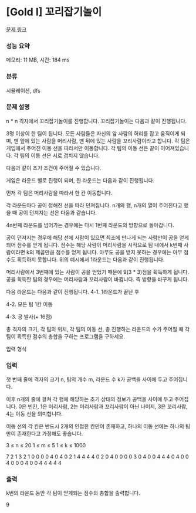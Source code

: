 # [Gold I] 꼬리잡기놀이

[문제 링크](https://www.codetree.ai/training-field/frequent-problems/problems/tail-catch-play/description?page=1&pageSize=20)

### 성능 요약

메모리: 11 MB, 시간: 184 ms

### 분류

시뮬레이션, dfs

### 문제 설명

n \* n 격자에서 꼬리잡기놀이를 진행합니다. 꼬리잡기놀이는 다음과 같이 진행됩니다.

3명 이상이 한 팀이 됩니다. 모든 사람들은 자신의 앞 사람의 허리를 잡고 움직이게 되며, 맨 앞에 있는 사람을 머리사람, 맨 뒤에 있는 사람을 꼬리사람이라고 합니다. 각 팀은 게임에서 주어진 이동 선을 따라서만 이동합니다. 각 팀의 이동 선은 끝이 이어져있습니다. 각 팀의 이동 선은 서로 겹치지 않습니다.

다음과 같이 초기 조건이 주어질 수 있습니다.

게임은 라운드 별로 진행이 되며, 한 라운드는 다음과 같이 진행됩니다.

먼저 각 팀은 머리사람을 따라서 한 칸 이동합니다.

각 라운드마다 공이 정해진 선을 따라 던져집니다. n개의 행, n개의 열이 주어진다고 했을 때 공이 던져지는 선은 다음과 같습니다.

4n번째 라운드를 넘어가는 경우에는 다시 1번째 라운드의 방향으로 돌아갑니다.

공이 던져지는 경우에 해당 선에 사람이 있으면 최초에 만나게 되는 사람만이 공을 얻게 되어 점수를 얻게 됩니다. 점수는 해당 사람이 머리사람을 시작으로 팀 내에서 k번째 사람이라면 k의 제곱만큼 점수를 얻게 됩니다. 아무도 공을 받지 못하는 경우에는 아무 점수도 획득하지 못합니다. 위의 예시에서 1라운드는 다음과 같이 진행됩니다.

머리사람에서 3번째에 있는 사람이 공을 얻었기 때문에 9(3 \* 3)점을 획득하게 됩니다. 공을 획득한 팀의 경우에는 머리사람과 꼬리사람이 바뀝니다. 즉 방향을 바꾸게 됩니다.

다음 라운드는 다음과 같이 진행됩니다.
4-1. 1라운드가 끝난 후

4-2. 모든 팀 1칸 이동

4-3. 공 발사(+ 16점)

총 격자의 크기, 각 팀의 위치, 각 팀의 이동 선, 총 진행하는 라운드의 수가 주어질 때 각 팀이 획득한 점수의 총합을 구하는 프로그램을 구하세요.

입력 형식

### 입력

첫 번째 줄에 격자의 크기 n, 팀의 개수 m, 라운드 수 k가 공백을 사이에 두고 주어집니다.

이후 n개의 줄에 걸쳐 각 행에 해당하는 초기 상태의 정보가 공백을 사이에 두고 주어집니다. 0은 빈칸, 1은 머리사람, 2는 머리사람과 꼬리사람이 아닌 나머지, 3은 꼬리사람, 4는 이동 선을 의미합니다.

이동 선의 각 칸은 반드시 2개의 인접한 칸만이 존재하고, 하나의 이동 선에는 하나의 팀만이 존재한다고 가정해도 좋습니다.

3 ≤ n ≤ 20
1 ≤ m ≤ 5
1 ≤ k ≤ 1000

7 2 1
3 2 1 0 0 0 0
4 0 4 0 2 1 4
4 4 4 0 2 0 4
0 0 0 0 3 0 4
0 0 4 4 4 0 4
0 0 4 0 0 0 4
0 0 4 4 4 4 4

### 출력

k번의 라운드 동안 각 팀이 얻게되는 점수의 총합을 출력합니다.

9
